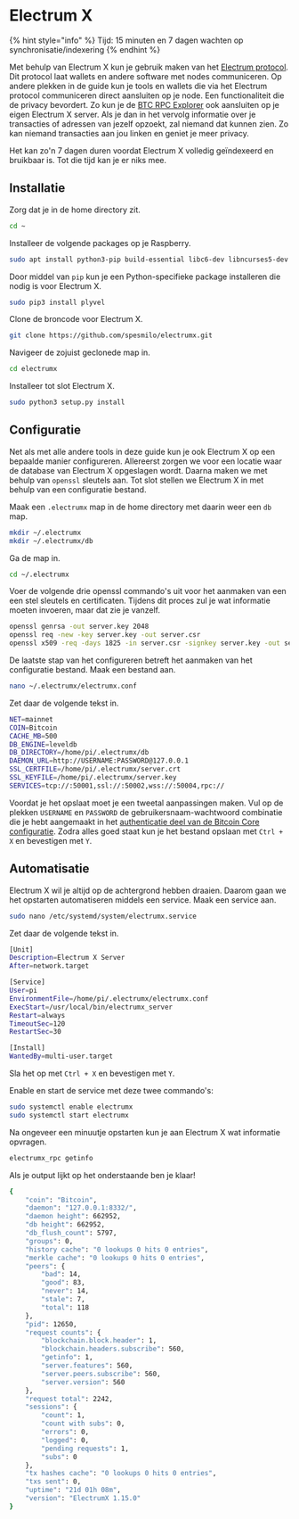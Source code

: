 # Electrum X

{% hint style="info" %}
Tijd: 15 minuten en 7 dagen wachten op synchronisatie/indexering
{% endhint %}

Met behulp van Electrum X kun je gebruik maken van het [Electrum protocol](https://electrumx-spesmilo.readthedocs.io/en/latest/protocol-basics.html). Dit protocol laat wallets en andere software met nodes communiceren. Op andere plekken in de guide kun je tools en wallets die via het Electrum protocol communiceren direct aansluiten op je node. Een functionaliteit die de privacy bevordert. Zo kun je de [BTC RPC Explorer](https://node.bitdeal.nl/bitcoin-core-extensies/btc-rpc-explorer#koppeling-met-electrum-x) ook aansluiten op je eigen Electrum X server. Als je dan in het vervolg informatie over je transacties of adressen van jezelf opzoekt, zal niemand dat kunnen zien. Zo kan niemand transacties aan jou linken en geniet je meer privacy.

Het kan zo'n 7 dagen duren voordat Electrum X volledig geïndexeerd en bruikbaar is. Tot die tijd kan je er niks mee.

## Installatie

Zorg dat je in de home directory zit.

```bash
cd ~
```

Installeer de volgende packages op je Raspberry.

```bash
sudo apt install python3-pip build-essential libc6-dev libncurses5-dev libncursesw5-dev libreadline-dev libleveldb-dev
```

Door middel van `pip` kun je een Python-specifieke package installeren die nodig is voor Electrum X.

```bash
sudo pip3 install plyvel
```

Clone de broncode voor Electrum X.

```bash
git clone https://github.com/spesmilo/electrumx.git
```

Navigeer de zojuist geclonede map in.

```bash
cd electrumx
```

Installeer tot slot Electrum X.

```bash
sudo python3 setup.py install
```

## Configuratie

Net als met alle andere tools in deze guide kun je ook Electrum X op een bepaalde manier configureren. Allereerst zorgen we voor een locatie waar de database van Electrum X opgeslagen wordt. Daarna maken we met behulp van `openssl` sleutels aan. Tot slot stellen we Electrum X in met behulp van een configuratie bestand.

Maak een `.electrumx` map in de home directory met daarin weer een `db` map.

```bash
mkdir ~/.electrumx
mkdir ~/.electrumx/db
```

Ga de map in.

```bash
cd ~/.electrumx
```

Voer de volgende drie openssl commando's uit voor het aanmaken van een een stel sleutels en certificaten. Tijdens dit proces zul je wat informatie moeten invoeren, maar dat zie je vanzelf.

```bash
openssl genrsa -out server.key 2048
openssl req -new -key server.key -out server.csr
openssl x509 -req -days 1825 -in server.csr -signkey server.key -out server.crt
```

De laatste stap van het configureren betreft het aanmaken van het configuratie bestand. Maak een bestand aan.

```bash
nano ~/.electrumx/electrumx.conf
```

Zet daar de volgende tekst in.

```bash
NET=mainnet
COIN=Bitcoin
CACHE_MB=500
DB_ENGINE=leveldb
DB_DIRECTORY=/home/pi/.electrumx/db
DAEMON_URL=http://USERNAME:PASSWORD@127.0.0.1
SSL_CERTFILE=/home/pi/.electrumx/server.crt
SSL_KEYFILE=/home/pi/.electrumx/server.key
SERVICES=tcp://:50001,ssl://:50002,wss://:50004,rpc://
```

Voordat je het opslaat moet je een tweetal aanpassingen maken. Vul op de plekken `USERNAME` en `PASSWORD` de gebruikersnaam-wachtwoord combinatie die je hebt aangemaakt in het [authenticatie deel van de Bitcoin Core configuratie](https://node.bitdeal.nl/bitcoin-core/configuratie-en-starten#authenticatie). Zodra alles goed staat kun je het bestand opslaan met `Ctrl + X` en bevestigen met `Y`.

## Automatisatie

Electrum X wil je altijd op de achtergrond hebben draaien. Daarom gaan we het opstarten automatiseren middels een service. Maak een service aan.

```bash
sudo nano /etc/systemd/system/electrumx.service
```

Zet daar de volgende tekst in.

```bash
[Unit]
Description=Electrum X Server
After=network.target

[Service]
User=pi
EnvironmentFile=/home/pi/.electrumx/electrumx.conf
ExecStart=/usr/local/bin/electrumx_server
Restart=always
TimeoutSec=120
RestartSec=30

[Install]
WantedBy=multi-user.target
```

Sla het op met `Ctrl + X` en bevestigen met `Y`.

Enable en start de service met deze twee commando's:

```bash
sudo systemctl enable electrumx
sudo systemctl start electrumx
```

Na ongeveer een minuutje opstarten kun je aan Electrum X wat informatie opvragen.

```bash
electrumx_rpc getinfo
```

Als je output lijkt op het onderstaande ben je klaar!

```bash
{
    "coin": "Bitcoin",
    "daemon": "127.0.0.1:8332/",
    "daemon height": 662952,
    "db height": 662952,
    "db_flush_count": 5797,
    "groups": 0,
    "history cache": "0 lookups 0 hits 0 entries",
    "merkle cache": "0 lookups 0 hits 0 entries",
    "peers": {
        "bad": 14,
        "good": 83,
        "never": 14,
        "stale": 7,
        "total": 118
    },
    "pid": 12650,
    "request counts": {
        "blockchain.block.header": 1,
        "blockchain.headers.subscribe": 560,
        "getinfo": 1,
        "server.features": 560,
        "server.peers.subscribe": 560,
        "server.version": 560
    },
    "request total": 2242,
    "sessions": {
        "count": 1,
        "count with subs": 0,
        "errors": 0,
        "logged": 0,
        "pending requests": 1,
        "subs": 0
    },
    "tx hashes cache": "0 lookups 0 hits 0 entries",
    "txs sent": 0,
    "uptime": "21d 01h 08m",
    "version": "ElectrumX 1.15.0"
}
```

